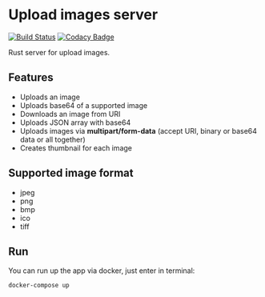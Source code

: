 # Upload images server

[![Build Status](https://travis-ci.org/ChugunovRoman/uploadImages.svg?branch=master)](https://travis-ci.org/ChugunovRoman/uploadImages)
[![Codacy Badge](https://api.codacy.com/project/badge/Grade/30055259fcc84fd0a2e7c7adf5f69c39)](https://www.codacy.com/manual/ChugunovRoman/uploadImages?utm_source=github.com&amp;utm_medium=referral&amp;utm_content=ChugunovRoman/uploadImages&amp;utm_campaign=Badge_Grade)

Rust server for upload images.

## Features
*   Uploads an image
*   Uploads base64 of a supported image
*   Downloads an image from URI
*   Uploads JSON array with base64
*   Uploads images via **multipart/form-data** (accept URI, binary or base64 data or all together)
*   Creates thumbnail for each image

## Supported image format
*   jpeg
*   png
*   bmp
*   ico
*   tiff

## Run
You can run up the app via docker, just enter in terminal:
```bash
docker-compose up
```
